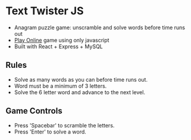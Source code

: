 # Text Twister JS
- Anagram puzzle game: unscramble and solve words before time runs out
- [Play Online](http://text-twister.garabedium.com/) game using only javascript
- Built with React + Express + MySQL

## Rules
- Solve as many words as you can before time runs out.
- Word must be a minimum of 3 letters.
- Solve the 6 letter word and advance to the next level.

## Game Controls
- Press 'Spacebar' to scramble the letters.
- Press 'Enter' to solve a word.
